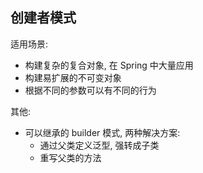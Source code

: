 ## 创建者模式

适用场景:

* 构建复杂的复合对象, 在 Spring 中大量应用
* 构建易扩展的不可变对象
* 根据不同的参数可以有不同的行为

其他:
* 可以继承的 builder 模式, 两种解决方案:
  * 通过父类定义泛型, 强转成子类
  * 重写父类的方法 